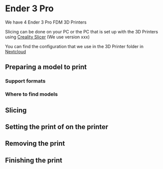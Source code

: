 # Ender 3 Pro

We have 4 Ender 3 Pro FDM 3D Printers

Slicing can be done on your PC or the PC that is set up with the 3D Printers using [Creality Slicer](https://www.creality.com/download) (We use version xxx)

You can find the configuration that we use in the 3D Printer folder in [Nextcloud](https://files.createoldham.com)

## Preparing a model to print

### Support formats

### Where to find models 

## Slicing

## Setting the print of on the printer

## Removing the print

## Finishing the print